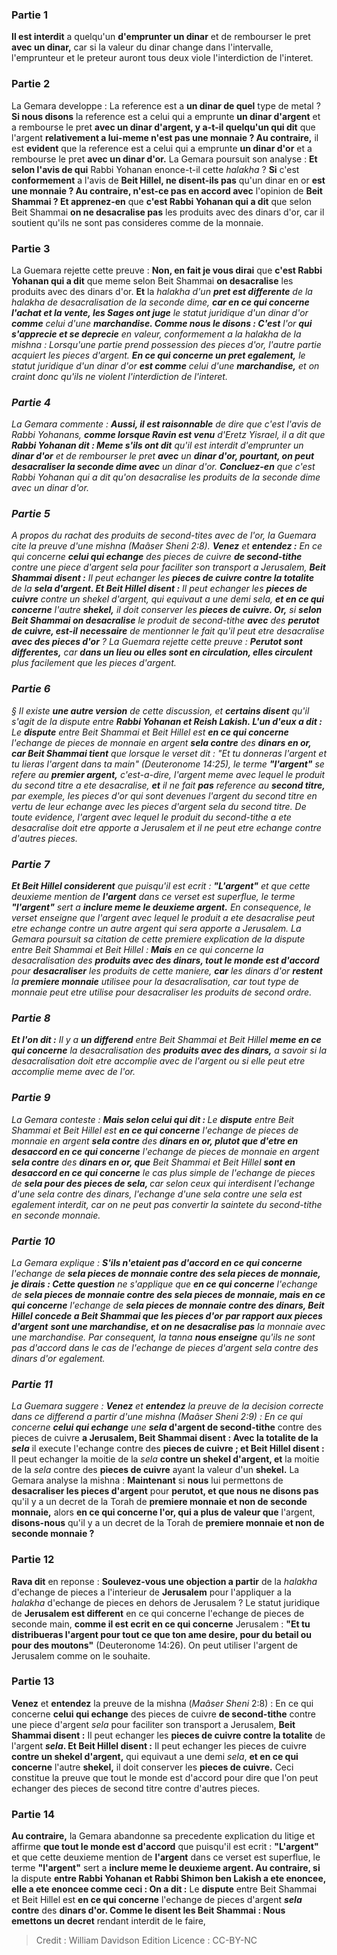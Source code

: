 
### Partie 1
<b>Il est interdit</b> a quelqu'un <b>d'emprunter un dinar</b> et de rembourser le pret <b>avec un dinar,</b> car si la valeur du dinar change dans l'intervalle, l'emprunteur et le preteur auront tous deux viole l'interdiction de l'interet.

### Partie 2
La Gemara developpe : La reference est a <b>un dinar de quel</b> type de metal ? <b>Si nous disons</b> la reference est a celui qui a emprunte <b>un dinar d'argent</b> et a rembourse le pret <b>avec un dinar d'argent, y a-t-il quelqu'un qui dit</b> que l'argent <b>relativement a lui-meme n'est pas une monnaie ? Au contraire,</b> il est <b>evident</b> que la reference est a celui qui a emprunte <b>un dinar d'or</b> et a rembourse le pret <b>avec un dinar d'or.</b> La Gemara poursuit son analyse : <b>Et selon l'avis de qui</b> Rabbi Yohanan enonce-t-il cette <i>halakha</i> ? <b>Si</b> c'est <b>conformement</b> a l'avis de <b>Beit Hillel, ne disent-ils pas</b> qu'un dinar en or <b>est une monnaie ? Au contraire, n'est-ce pas en accord avec</b> l'opinion de <b>Beit Shammai ? Et apprenez-en</b> que <b>c'est Rabbi Yohanan qui a dit</b> que selon Beit Shammai <b>on ne desacralise pas</b> les produits avec des dinars d'or, car il soutient qu'ils ne sont pas consideres comme de la monnaie.

### Partie 3
La Guemara rejette cette preuve : <b>Non, en fait je vous dirai</b> que <b>c'est Rabbi Yohanan qui a dit</b> que meme selon Beit Shammai <b>on desacralise</b> les produits avec des dinars d'or. <b>Et</b> la <i>halakha</b> d'un <b>pret est differente</b> de la <i>halakha</b> de desacralisation de la seconde dime, <b>car en ce qui concerne l'achat et la vente, les Sages ont juge</b> le statut juridique d'un dinar d'or <b>comme</b> celui d'une <b>marchandise. Comme nous le disons : C'est</b> l'or <b>qui s'apprecie et se deprecie</b> en valeur, conformement a la <i>halakha</i> de la mishna : Lorsqu'une partie prend possession des pieces d'or, l'autre partie acquiert les pieces d'argent. <b>En ce qui concerne un pret egalement,</b> le statut juridique d'un dinar d'or <b>est comme</b> celui d'une <b>marchandise,</b> et on craint donc qu'ils ne violent l'interdiction de l'interet.

### Partie 4
La Gemara commente : <b>Aussi, il est raisonnable</b> de dire que c'est l'avis de Rabbi Yohanans, <b>comme lorsque Ravin est venu</b> d'Eretz Yisrael, il a dit que <b>Rabbi Yohanan dit : Meme s'ils ont dit</b> qu'il est interdit d'emprunter</b> un <b>dinar d'or</b> et de rembourser le pret <b>avec</b> un <b>dinar d'or, pourtant, on peut desacraliser la seconde dime avec</b> un dinar d'or. <b>Concluez-en</b> que c'est Rabbi Yohanan qui a dit qu'on desacralise les produits de la seconde dime avec un dinar d'or.

### Partie 5
A propos du rachat des produits de second-tites avec de l'or, la Guemara cite la preuve d'une mishna (<i>Maâser Sheni</i> 2:8). <b>Venez</b> et <b>entendez :</b> En ce qui concerne <b>celui qui echange</b> des pieces de cuivre <b>de second-tithe</b> contre une piece d'argent <i>sela</i> pour faciliter son transport a Jerusalem, <b>Beit Shammai disent :</b> Il peut echanger les <b>pieces de cuivre contre la totalite</b> de la <b><i>sela</i> d'argent. Et Beit Hillel disent :</b> Il peut echanger les <b>pieces de cuivre</b> contre un shekel d'argent,</b> qui equivaut a une demi <i>sela</i>, <b>et en ce qui concerne</b> l'autre <b>shekel,</b> il doit conserver les <b>pieces de cuivre. Or,</b> si <b>selon Beit Shammai on desacralise</b> le produit de second-tithe <b>avec</b> des <b>perutot</i> de cuivre, est-il</b> <b>necessaire</b> de mentionner le fait qu'il peut etre desacralise <b>avec des pieces d'or</b> ? La Guemara rejette cette preuve : <b><i>Perutot</i> sont differentes,</b> car <b>dans un lieu ou elles sont en circulation, elles circulent</b> plus facilement que les pieces d'argent.

### Partie 6
§ Il existe <b>une autre version</b> de cette discussion, et <b>certains disent</b> qu'il s'agit de la dispute entre <b>Rabbi Yohanan et Reish Lakish. L'un d'eux a dit :</b> Le <b>dispute</b> entre Beit Shammai et Beit Hillel est <b>en ce qui concerne</b> l'echange de pieces de monnaie en argent <b><i>sela</i> contre</b> des <b>dinars en or, car Beit Shammai tient</b> que lorsque le verset dit : "Et tu donneras l'argent et tu lieras l'argent dans ta main" (Deuteronome 14:25), le terme <b>"l'argent"</b> se refere au <b>premier argent,</b> c'est-a-dire, l'argent meme avec lequel le produit du second titre a ete desacralise, <b>et</b> il ne fait <b>pas</b> reference au <b>second titre,</b> par exemple, les pieces d'or qui sont devenues l'argent du second titre en vertu de leur echange avec les pieces d'argent <i>sela</i> du second titre. De toute evidence, l'argent avec lequel le produit du second-tithe a ete desacralise doit etre apporte a Jerusalem et il ne peut etre echange contre d'autres pieces.

### Partie 7
<b>Et Beit Hillel considerent</b> que puisqu'il est ecrit : <b>"L'argent"</b> et que cette deuxieme mention de <b>l'argent</b> dans ce verset est superflue, le terme <b>"l'argent"</b> sert a <b>inclure meme le deuxieme argent.</b> En consequence, le verset enseigne que l'argent avec lequel le produit a ete desacralise peut etre echange contre un autre argent qui sera apporte a Jerusalem. La Gemara poursuit sa citation de cette premiere explication de la dispute entre Beit Shammai et Beit Hillel : <b>Mais</b> en ce qui concerne la desacralisation des <b>produits avec des dinars, tout le monde est d'accord</b> pour <b>desacraliser</b> les produits de cette maniere, <b>car</b> les dinars d'or <b>restent</b> la <b>premiere monnaie</b> utilisee pour la desacralisation, car tout type de monnaie peut etre utilise pour desacraliser les produits de second ordre.

### Partie 8
<b>Et l'on dit :</b> Il y a <b>un differend</b> entre Beit Shammai et Beit Hillel <b>meme en ce qui concerne</b> la desacralisation des <b>produits avec des dinars,</b> a savoir si la desacralisation doit etre accomplie avec de l'argent ou si elle peut etre accomplie meme avec de l'or.

### Partie 9
La Gemara conteste : <b>Mais selon celui qui dit : </b> Le <b>dispute</b> entre Beit Shammai et Beit Hillel est <b>en ce qui concerne</b> l'echange de pieces de monnaie en argent <b><i>sela</i> contre</b> des <b>dinars en or, plutot que d'etre en desaccord en ce qui concerne</b> l'echange de pieces de monnaie en argent <b><i>sela</i> contre</b> des <b>dinars en or, que</b> Beit Shammai et Beit Hillel <b>sont en desaccord en ce qui concerne</b> le cas plus simple de l'echange de pieces de <b><i>sela</i> pour des pieces de <i>sela</i>, </b> car selon ceux qui interdisent l'echange d'une <i>sela</i> contre des dinars, l'echange d'une <i>sela</i> contre une <i>sela</i> est egalement interdit, car on ne peut pas convertir la saintete du second-tithe en seconde monnaie.

### Partie 10
La Gemara explique : <b>S'ils n'etaient pas d'accord en ce qui concerne</b> l'echange de <b><i>sela</i> pieces de monnaie contre des <i>sela</i> pieces de monnaie, je dirais : Cette question</b> ne s'applique que <b>en ce qui concerne</b> l'echange de <b><i>sela</i> pieces de monnaie contre des <i>sela</i> pieces de monnaie, mais en ce qui concerne</b> l'echange de <b><i>sela</i> pieces de monnaie contre des dinars, Beit Hillel concede a Beit Shammai que les pieces d'or</b> <b>par rapport aux pieces d'argent</b> <b>sont une marchandise, et on ne desacralise pas</b> la monnaie avec une marchandise. Par consequent, la <i>tanna</i> <b>nous enseigne</b> qu'ils ne sont pas d'accord dans le cas de l'echange de pieces d'argent <i>sela</i> contre des dinars d'or egalement.

### Partie 11
La Guemara suggere : <b>Venez</b> et <b>entendez</b> la preuve de la decision correcte dans ce differend a partir d'une mishna (<i>Maâser Sheni</i> 2:9) : En ce qui concerne <b>celui qui echange</b> une <b>sela</i> d'argent de second-tithe</b> contre des pieces de cuivre <b>a Jerusalem, Beit Shammai disent : Avec la totalite de la <i>sela</i></b> il execute l'echange contre des <b>pieces de cuivre ; et Beit Hillel disent :</b> Il peut echanger la moitie de la <i>sela</i> <b>contre un shekel d'argent, et</b> la moitie de la <i>sela</i> contre des <b>pieces de cuivre</b> ayant la valeur d'un <b>shekel.</b> La Gemara analyse la mishna : <b>Maintenant</b> si <b>nous</b> lui permettons de <b>desacraliser les pieces d'argent</b> pour <b>perutot</i>, et que nous ne disons pas</b> qu'il y a un decret de la Torah de <b>premiere monnaie et non de seconde monnaie,</b> alors <b>en ce qui concerne l'or, qui a plus de valeur que</b> l'argent, <b>disons-nous</b> qu'il y a un decret de la Torah de <b>premiere monnaie et non de seconde monnaie ?</b>

### Partie 12
<b>Rava dit</b> en reponse : <b>Soulevez-vous une objection a partir</b> de la <i>halakha</i> d'echange de pieces a l'interieur de <b>Jerusalem</b> pour l'appliquer a la <i>halakha</i> d'echange de pieces en dehors de Jerusalem ? Le statut juridique de <b>Jerusalem est different</b> en ce qui concerne l'echange de pieces de seconde main, <b>comme il est ecrit en ce qui concerne</b> Jerusalem : <b>"Et tu distribueras l'argent pour tout ce que ton ame desire, pour du betail ou pour des moutons"</b> (Deuteronome 14:26). On peut utiliser l'argent de Jerusalem comme on le souhaite.

### Partie 13
<b>Venez</b> et <b>entendez</b> la preuve de la mishna (<i>Maâser Sheni</i> 2:8) : En ce qui concerne <b>celui qui echange</b> des pieces de cuivre <b>de second-tithe</b> contre une piece d'argent <i>sela</i> pour faciliter son transport a Jerusalem, <b>Beit Shammai disent :</b> Il peut echanger les <b>pieces de cuivre contre la totalite</b> de l'argent <b><i>sela</i>. Et Beit Hillel disent :</b> Il peut echanger les pieces de cuivre <b>contre un shekel d'argent,</b> qui equivaut a une demi <i>sela</i>, <b>et en ce qui concerne</b> l'autre <b>shekel,</b> il doit conserver les <b>pieces de cuivre.</b> Ceci constitue la preuve que tout le monde est d'accord pour dire que l'on peut echanger des pieces de second titre contre d'autres pieces.

### Partie 14
<b>Au contraire,</b> la Gemara abandonne sa precedente explication du litige et affirme <b>que tout le monde est d'accord</b> que puisqu'il est ecrit : <b>"L'argent"</b> et que cette deuxieme mention de <b>l'argent</b> dans ce verset est superflue, le terme <b>"l'argent"</b> sert a <b>inclure meme le deuxieme argent. Au contraire, si</b> la dispute <b>entre Rabbi Yohanan et Rabbi Shimon ben Lakish a ete enoncee, elle a ete enoncee comme ceci : On a dit :</b> Le <b>dispute</b> entre Beit Shammai et Beit Hillel est <b>en ce qui concerne</b> l'echange de pieces d'argent <b><i>sela</i> contre</b> des <b>dinars d'or. Comme le disent les Beit Shammai : Nous emettons un decret</b> rendant interdit de le faire,

>Credit : William Davidson Edition
>Licence : CC-BY-NC